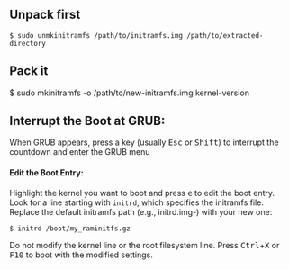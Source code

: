 ## Unpack first
    $ sudo unmkinitramfs /path/to/initramfs.img /path/to/extracted-directory


## Pack it
 $ sudo mkinitramfs -o /path/to/new-initramfs.img kernel-version

## Interrupt the Boot at GRUB:

When GRUB appears, press a key (usually <kbd>Esc</kbd> or <kbd>Shift</kbd>) to interrupt the countdown and enter the GRUB menu

#### Edit the Boot Entry:

Highlight the kernel you want to boot and press <kbd>e</kbd> to edit the boot entry.
Look for a line starting with `initrd`, which specifies the initramfs file.
Replace the default initramfs path (e.g., initrd.img-<version>) with your new one:

    $ initrd /boot/my_raminitfs.gz

Do not modify the kernel line or the root filesystem line.
Press <kbd>Ctrl</kbd>+<kbd>X</kbd> or <kbd>F10</kbd> to boot with the modified settings.
